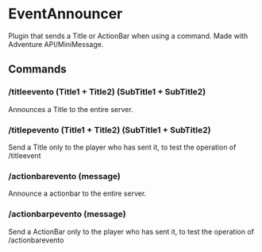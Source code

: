 # EventAnnouncer
Plugin that sends a Title or ActionBar when using a command. Made with Adventure API/MiniMessage.

## Commands
### /titleevento (Title1 + Title2) (SubTitle1 + SubTitle2)
Announces a Title to the entire server.
### /titlepevento (Title1 + Title2) (SubTitle1 + SubTitle2)
Send a Title only to the player who has sent it, to test the operation of /titleevent
### /actionbarevento (message)
Announce a actionbar to the entire server.
### /actionbarpevento (message)
Send a ActionBar only to the player who has sent it, to test the operation of /actionbarevento